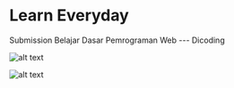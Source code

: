 # Learn Everyday

Submission Belajar Dasar Pemrograman Web --- Dicoding

![alt text](https://raw.githubusercontent.com/adesettiawan/Belajar-Dasar-Pemrograman-Web---Dicoding/main/image-1.png)

![alt text](https://raw.githubusercontent.com/adesettiawan/Belajar-Dasar-Pemrograman-Web---Dicoding/main/image-2.png)
